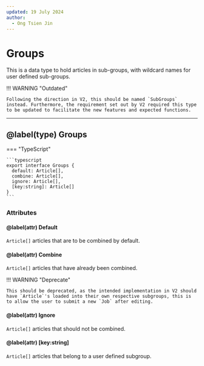 ```yaml
---
updated: 19 July 2024
author:
  - Ong Tsien Jin
---
```


# Groups

This is a data type to hold articles in sub-groups, with wildcard names for user defined sub-groups.

!!! WARNING "Outdated"

    Following the direction in V2, this should be named `SubGroups` instead. Furthermore, the requirement set out by V2 required this type to be updated to facilitate the new features and expected functions.

---

## @label(type) Groups

=== "TypeScript"

    ```typescript
    export interface Groups {
      default: Article[],
      combine: Article[],
      ignore: Article[],
      [key:string]: Article[]
    }
    ```

### Attributes

#### @label(attr) Default

`Article[]` articles that are to be combined by default.

#### @label(attr) Combine

`Article[]` articles that have already been combined.

!!! WARNING "Deprecate"

    This should be deprecated, as the intended implementation in V2 should have `Article`'s loaded into their own respective subgroups, this is to allow the user to submit a new `Job` after editing.

#### @label(attr) Ignore

`Article[]` articles that should not be combined.

#### @label(attr) [key:string]

`Article[]` articles that belong to a user defined subgroup.
